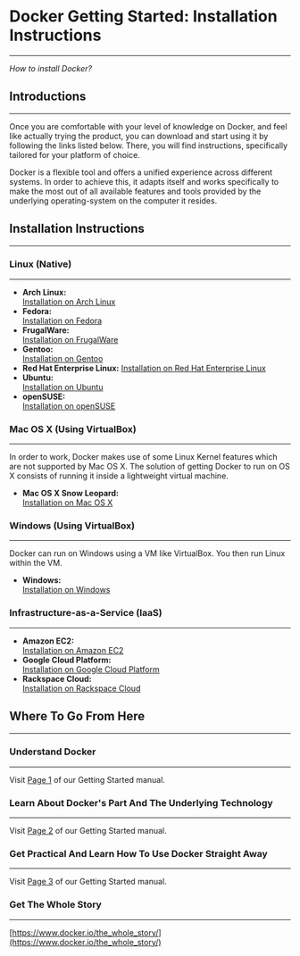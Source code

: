 # Docker Getting Started: Installation Instructions
----------------------------------------------------------------------

*How to install Docker?*

## Introductions
----------------------------------------------------------------------

Once you are comfortable with your level of knowledge on Docker, and 
feel like actually trying the product, you can download and start using 
it by following the links listed below. There, you will find instructions, 
specifically tailored for your platform of choice. 

Docker is a flexible tool and offers a unified experience across 
different systems. In order to achieve this, it adapts itself and works 
specifically to make the most out of all available features and tools 
provided by the underlying operating-system on the computer it resides.

## Installation Instructions
----------------------------------------------------------------------

### Linux (Native)
----------------------------------------------------------------------

 - **Arch Linux:**  
 [Installation on Arch Linux](http://docs.docker.io/en/latest/installation/archlinux)
 - **Fedora:**  
 [Installation on Fedora](http://docs.docker.io/en/latest/installation/fedora)
 - **FrugalWare:**  
 [Installation on FrugalWare](http://docs.docker.io/en/latest/installation/frugalware)
 - **Gentoo:**  
 [Installation on Gentoo](http://docs.docker.io/en/latest/installation/gentoolinux)
 - **Red Hat Enterprise Linux:**
 [Installation on Red Hat Enterprise Linux](http://docs.docker.io/en/latest/installation/rhel)
 - **Ubuntu:**  
 [Installation on Ubuntu](http://docs.docker.io/en/latest/installation/ubuntulinux)
 - **openSUSE:**  
 [Installation on openSUSE](http://docs.docker.io/en/latest/installation/openSUSE)

### Mac OS X (Using VirtualBox)
----------------------------------------------------------------------

In order to work, Docker makes use of some Linux Kernel features which 
are not supported by Mac OS X. The solution of getting Docker to run on 
OS X consists of running it inside a lightweight virtual machine. 

 - **Mac OS X Snow Leopard:**  
 [Installation on Mac OS X](http://docs.docker.io/en/latest/installation/mac)

### Windows (Using VirtualBox)
----------------------------------------------------------------------

Docker can run on Windows using a VM like VirtualBox. You then run Linux 
within the VM.

 - **Windows:**  
 [Installation on Windows](http://docs.docker.io/en/latest/installation/windows)

### Infrastructure-as-a-Service (IaaS)
----------------------------------------------------------------------

 - **Amazon EC2:**  
 [Installation on Amazon EC2](http://docs.docker.io/en/latest/installation/amazon)
 - **Google Cloud Platform:**  
 [Installation on Google Cloud Platform](http://docs.docker.io/en/latest/installation/google)
 - **Rackspace Cloud:**  
 [Installation on Rackspace Cloud](http://docs.docker.io/en/latest/installation/rackspace)

## Where To Go From Here
----------------------------------------------------------------------

### Understand Docker
----------------------------------------------------------------------

Visit [Page 1](1_understanding_docker.md) of our Getting Started manual.

### Learn About Docker's Part And The Underlying Technology
----------------------------------------------------------------------

Visit [Page 2](2_technology.md) of our Getting Started manual.

### Get Practical And Learn How To Use Docker Straight Away
----------------------------------------------------------------------

Visit [Page 3](3_dockerfile.md) of our Getting Started manual.

### Get The Whole Story
----------------------------------------------------------------------

[https://www.docker.io/the_whole_story/](https://www.docker.io/the_whole_story/)